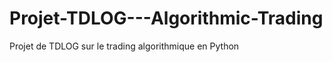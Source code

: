 Projet-TDLOG---Algorithmic-Trading
==================================

Projet de TDLOG sur le trading algorithmique en Python
